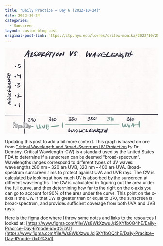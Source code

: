 ```yaml
---
title: "Daily Practice – Day 6 (2022-10-24)"
date: 2022-10-24
categories:
  - Sunscreen
layout: custom-blog-post
original-post-link: https://itp.nyu.edu/lowres/critex-monika/2022/10/25/daily-practice-day-6-3/
---
```


![](/assets/blog-post-assets/daily-practice-6.gif)

Updating this post to add a bit more context. This graph is based on one from [Critical Wavelength and Broad-Spectrum UV Protection](https://drdembny.com/critical-wavelength-and-broad-spectrum-uv-protection/) by Dr. Dembny. Critical Wavelength (CW) is a standard used by the United States FDA to determine if a sunscreen can be deemed “broad-spectrum”.  Wavelengths ranges correspond to different types of UV waves: wavelengths 280 nm – 320 are UVB, 320 nm – 400 are UVA. Broad-spectrum sunscreen aims to protect against UVA and UVB rays. The CW is calculated by looking at how much UV is absorbed by the sunscreen at different wavelengths. The CW is calculated by figuring out the area under the full curve, and then determining how far to the right on the x-axis you can go to account for 90% of the area under the curve. This point on the x-axis is the CW. If that CW is greater than or equal to 370, the sunscreen is broad-spectrum, and provides sufficient coverage from both UVA and UVB rays.

Here is the figma doc where I threw some notes and links to the resources I looked at: [https://www.figma.com/file/Ws8WkXzwuJcjSXYfbOQ4hE/Daily-Pracitce–Day-6?node-id=0%3A1](https://www.figma.com/file/Ws8WkXzwuJcjSXYfbOQ4hE/Daily-Pracitce–Day-6?node-id=0%3A1)